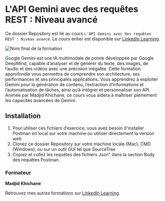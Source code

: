 # L'API Gemini avec des requêtes REST : Niveau avancé

Ce dossier Repository est lié au cours `L'API Gemini avec des requêtes REST : Niveau avancé`. Le cours entier est disponible sur [LinkedIn Learning][lil-course-url].

![Nom final de la formation][lil-thumbnail-url] 

Google Gemini est une IA multimodale de pointe développée par Google DeepMind, capable d’analyser et de générer du texte, des images, de l’audio et des vidéos avec une précision inégalée. Cette formation approfondie vous permettra de comprendre son architecture, ses performances et ses principales applications. Vous apprendrez à exploiter Gemini pour la génération de contenu, l’extraction d’informations et l’automatisation de tâches, ainsi qu’à intégrer et personnaliser son API. Animée par Madjid Khichane, ce cours vous aidera à maîtriser pleinement les capacités avancées de Gemini.

 
## Installation

1. Pour utiliser ces fichiers d’exercice, vous avez besoin d'installer Postman en local sur votre machine ou utiliser directement la version web
2. Clonez ce dossier Repository sur votre machine locale (Mac), CMD (Windows), ou sur un outil GUI tel que SourceTree 
3. Copiez et collez les requêtes des fichiers Json" dans la section Body des requêtes Postman


### Formateur

**Madjid Khichane** 

Retrouvez mes autres formations sur [LinkedIn Learning][lil-URL-trainer].

[0]: # (Replace these placeholder URLs with actual course URLs)
[lil-course-url]: https://www.linkedin.com
[lil-thumbnail-url]: https://media.licdn.com/dms/image/v2/D4E0DAQH8G2N9PeiIbA/learning-public-crop_675_1200/B4EZY.hQcXHUAY-/0/1744805627907?e=2147483647&v=beta&t=-ScWwDmnk-izc1T-tNZXaGW3L3hhp0v1Glr050fmyk0
[lil-URL-trainer]: https://www.linkedin.com/learning/instructors/madjid-khichane

[1]: # (End of FR-Instruction ###############################################################################################)
